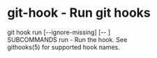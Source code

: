 # git-hook - Run git hooks  

git hook run [--ignore-missing] <hook-name> [-- <hook-args>]  
SUBCOMMANDS run - Run the <hook-name> hook. See  
githooks(5) for supported hook names.  

